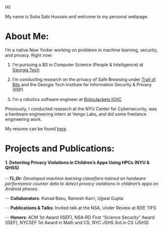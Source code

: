 Hi! 

My name is Suha Sabi Hussain and welcome to my personal webpage. 

# About Me:

I’m a native New Yorker working on problems in machine learning, security, and privacy. Right now: 

1. I’m pursuing a BS in Computer Science (People & Intelligence) at [Georgia Tech](https://cc.gatech.edu/)

2. I’m conducting research on the privacy of Safe Browsing under [Trail of Bits](https://www.trailofbits.com/) and the Georgia Tech Institute for Information Security & Privacy (IISP)

3. I’m a robotics software engineer at [RoboJackets IGVC](https://robojackets.org/teams/intelligent-ground-vehicle-competition/)

Previously, I conducted research at the NYU Center for Cybersecurity, was a hardware engineering intern at Vengo Labs, and did some freelance engineering work. 

My resume can be found [here](https://sshussain.me/SH_R.pdf). 

# Projects and Publications:

#### 1. Detecting Privacy Violations in Children’s Apps Using HPCs (NYU & QHSS)

⋅⋅⋅**_TL;Dr_**: *Developed machine learning classifiers trained on hardware performance counter data to detect privacy violations in children’s apps on Android phones*

⋅⋅⋅ **Collaborators**: Kanad Basu, Ramesh Karri, Ujjwal Gupta

⋅⋅⋅ **Publications & Talks**: Invited talk at the NSA, Under Review at IEEE TIFS 

⋅⋅⋅ **Honors**: ACM 1st Award (ISEF), NSA-RD First “Science Security” Award (ISEF), NYCSEF 1st Award in Math and CS, NYC JSHS 3rd in CS (JSHS)
